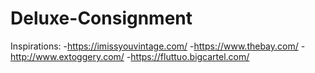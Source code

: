 # Deluxe-Consignment

Inspirations: 
-https://imissyouvintage.com/
-https://www.thebay.com/
-http://www.extoggery.com/
-https://fluttuo.bigcartel.com/

